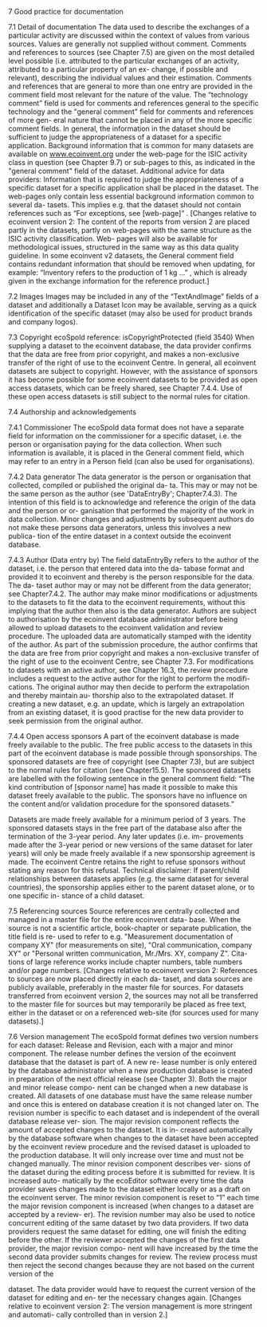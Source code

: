 7      Good practice for documentation


7.1      Detail of documentation
The data used to describe the exchanges of a particular activity are discussed within the context of values from various sources. Values are generally not supplied without comment.
Comments and references to sources (see Chapter 7.5) are given on the most detailed level possible (i.e. attributed to the particular exchanges of an activity, attributed to a particular property of an ex- change, if possible and relevant), describing the individual values and their estimation. Comments and references that are general to more than one entry are provided in the comment field most relevant for the nature of the value. The “technology comment” field is used for comments and references general to the specific technology and the "general comment" field for comments and references of more gen- eral nature that cannot be placed in any of the more specific comment fields.
In general, the information in the dataset should be sufficient to judge the appropriateness of a dataset for a specific application. Background information that is common for many datasets are available on www.ecoinvent.org under the web-page for the ISIC activity class in question (see Chapter 9.7) or sub-pages to this, as indicated in the "general comment" field of the dataset.
Additional advice for data providers:
Information that is required to judge the appropriateness of a specific dataset for a specific application shall be placed in the dataset. The web-pages only contain less essential background information common to several da- tasets. This implies e.g. that the dataset should not contain references such as “For exceptions, see [web-page]” .
[Changes relative to ecoinvent version 2: The content of the reports from version 2 are placed partly in the datasets, partly on web-pages with the same structure as the ISIC activity classification. Web- pages will also be available for methodological issues, structured in the same way as this data quality guideline. In some ecoinvent v2 datasets, the General comment field contains redundant information that should be removed when updating, for example: “Inventory refers to the production of 1 kg …” , which is already given in the exchange information for the reference product.]

7.2      Images
Images may be included in any of the “TextAndImage” fields of a dataset and additionally a Dataset Icon may be available, serving as a quick identification of the specific dataset (may also be used for product brands and company logos).

7.3      Copyright
ecoSpold reference: isCopyrightProtected (field 3540)
When supplying a dataset to the ecoinvent database, the data provider confirms that the data are free from prior copyright, and makes a non-exclusive transfer of the right of use to the ecoinvent Centre.
In general, all ecoinvent datasets are subject to copyright. However, with the assistance of sponsors it has become possible for some ecoinvent datasets to be provided as open access datasets, which can be freely shared, see Chapter 7.4.4. Use of these open access datasets is still subject to the normal rules for citation.




7.4     Authorship and acknowledgements

7.4.1    Commissioner
The ecoSpold data format does not have a separate field for information on the commissioner for a specific dataset, i.e. the person or organisation paying for the data collection.
When such information is available, it is placed in the General comment field, which may refer to an entry in a Person field (can also be used for organisations).

7.4.2     Data generator
The data generator is the person or organisation that collected, compiled or published the original da-
ta. This may or may not be the same person as the author (see 'DataEntryBy'; Chapter7.4.3).
The intention of this field is to acknowledge and reference the origin of the data and the person or or- ganisation that performed the majority of the work in data collection. Minor changes and adjustments by subsequent authors do not make these persons data generators, unless this involves a new publica- tion of the entire dataset in a context outside the ecoinvent database.

7.4.3    Author (Data entry by)
The field dataEntryBy refers to the author of the dataset, i.e. the person that entered data into the da- tabase format and provided it to ecoinvent and thereby is the person responsible for the data. The da- taset author may or may not be different from the data generator; see Chapter7.4.2. The author may make minor modifications or adjustments to the datasets to fit the data to the ecoinvent requirements, without this implying that the author then also is the data generator.
Authors are subject to authorisation by the ecoinvent database administrator before being allowed to upload datasets to the ecoinvent validation and review procedure. The uploaded data are automatically stamped with the identity of the author. As part of the submission procedure, the author confirms that the data are free from prior copyright and makes a non-exclusive transfer of the right of use to the ecoinvent Centre, see Chapter 7.3. For modifications to datasets with an active author, see Chapter 16.3, the review procedure includes a request to the active author for the right to perform the modifi- cations. The original author may then decide to perform the extrapolation and thereby maintain au- thorship also to the extrapolated dataset. If creating a new dataset, e.g. an update, which is largely an
extrapolation from an existing dataset, it is good practise for the new data provider to seek permission from the original author.

7.4.4    Open access sponsors
A part of the ecoinvent database is made freely available to the public. The free public access to the datasets in this part of the ecoinvent database is made possible through sponsorships. The sponsored datasets are free of copyright (see Chapter 7.3), but are subject to the normal rules for citation (see
Chapter15.5).
The sponsored datasets are labelled with the following sentence in the general comment field: “The kind contribution of [sponsor name] has made it possible to make this dataset freely available to the public. The sponsors have no influence on the content and/or validation procedure for the sponsored datasets.”



Datasets are made freely available for a minimum period of 3 years. The sponsored datasets stays in the free part of the database also after the termination of the 3-year period. Any later updates (i.e. im- provements made after the 3-year period or new versions of the same dataset for later years) will only be made freely available if a new sponsorship agreement is made.
The ecoinvent Centre retains the right to refuse sponsors without stating any reason for this refusal.
Technical disclaimer: If parent/child relationships between datasets applies (e.g. the same dataset for several countries), the sponsorship applies either to the parent dataset alone, or to one specific in- stance of a child dataset.

7.5      Referencing sources
Source references are centrally collected and managed in a master file for the entire ecoinvent data- base.
When the source is not a scientific article, book-chapter or separate publication, the title field is re- used to refer to e.g. "Measurement documentation of company XY" (for measurements on site), "Oral communication, company XY" or "Personal written communication, Mr./Mrs. XY, company Z". Cita- tions of large reference works include chapter numbers, table numbers and/or page numbers.
[Changes relative to ecoinvent version 2: References to sources are now placed directly in each da- taset, and data sources are publicly available, preferably in the master file for sources. For datasets transferred from ecoinvent version 2, the sources may not all be transferred to the master file for sources but may temporarily be placed as free text, either in the dataset or on a referenced web-site (for sources used for many datasets).]

7.6     Version management
The ecoSpold format defines two version numbers for each dataset: Release and Revision, each with a major and minor component.
The release number defines the version of the ecoinvent database that the dataset is part of. A new re- lease number is only entered by the database administrator when a new production database is created in preparation of the next official release (see Chapter 3). Both the major and minor release compo-
nent can be changed when a new database is created. All datasets of one database must have the same release number and once this is entered on database creation it is not changed later on.
The revision number is specific to each dataset and is independent of the overall database release ver- sion. The major revision component reflects the amount of accepted changes to the dataset. It is in- creased automatically by the database software when changes to the dataset have been accepted by the ecoinvent review procedure and the revised dataset is uploaded to the production database. It will only increase over time and must not be changed manually. The minor revision component describes ver- sions of the dataset during the editing process before it is submitted for review. It is increased auto- matically by the ecoEditor software every time the data provider saves changes made to the dataset either locally or as a draft on the ecoinvent server. The minor revision component is reset to “1” each time the major revision component is increased (when changes to a dataset are accepted by a review- er).
The revision number may also be used to notice concurrent editing of the same dataset by two data providers. If two data providers request the same dataset for editing, one will finish the editing before the other. If the reviewer accepted the changes of the first data provider, the major revision compo- nent will have increased by the time the second data provider submits changes for review. The review process must then reject the second changes because they are not based on the current version of the



dataset. The data provider would have to request the current version of the dataset for editing and en- ter the necessary changes again.
[Changes relative to ecoinvent version 2: The version management is more stringent and automati- cally controlled than in version 2.]
